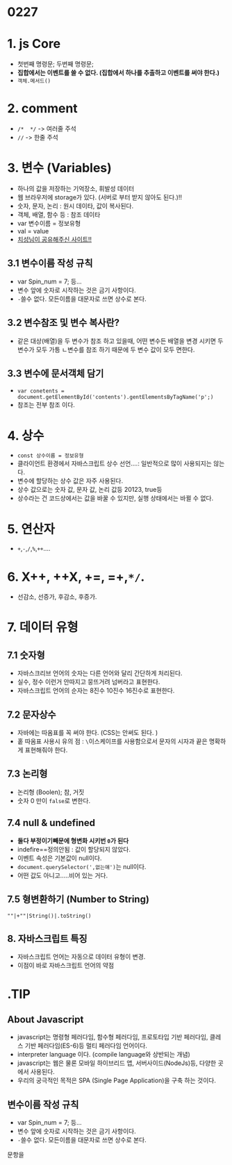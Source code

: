 # 0227
# 1. js Core
- 첫번째 명령문; 두번째 명령문;
- **집합에서는 이벤트를 쓸 수 없다. (집합에서 하나를 추출하고 이벤트를 써야 한다.)**
- `객체.메서드()`

# 2. comment
- `/*  */` -> 여러줄 주석
- `//` -> 한줄 주석

# 3. 변수 (Variables)
- 하나의 값을 저장하는 기억장소, 휘발성 데이터
- 웹 브라우저에 storage가 있다. (서버로 부터 받지 않아도 된다.)!!
- 숫자, 문자, 논리 : 원시 데이타, 값이 복사된다.
- 객체, 배열, 함수 등 : 참조 데이타
- var 변수이름 = 정보유형
- val = value
- [치성님이 공유해주신 사이트!!](poiemaweb.com)

## 3.1 변수이름 작성 규칙
- var Spin_num = 7; 등...
- 변수 앞에 숫자로 시작하는 것은 금기 사항이다.
- `-`쓸수 없다. 모든이름을 대문자로 쓰면 상수로 본다.

## 3.2 변수참조 및 변수 복사란?
- 같은 대상(배열)을 두 변수가 참조 하고 있을때, 어떤 변수든 배열을 변경 시키면 두 변수가 모두 가틍 ㄴ변수를 참조 하기 때문에 두 변수 값이 모두 면한다.  

## 3.3 변수에 문서객체 담기
- `var conetents = document.getElementById('contents').gentElementsByTagName('p';)`
- 참조는 전부 참조 이다.

# 4. 상수
- `const 상수이름 = 정보유형`
- 클라이언트 환경에서 자바스크립트 상수 선언....: 일반적으로 많이 사용되지는 않는다.
- 변수에 할당하는 상수 값은 자주 사용된다.
- 상수 값으로는 숫자 값, 문자 값, 논리 값등 20123, true등
- 상수라는 건 코드상에서는 값을 바꿀 수 있지만, 실행 상태에서는 바뀔 수 없다.

# 5. 연산자
- `+`,`-`,`/`,`%`,`++`....

# 6. X++, ++X, +=, =+,`*/`.
- 선감소, 선증가, 후감소, 후증가.

# 7. 데이터 유형
## 7.1 숫자형
 - 자바스크리브 언어의 숫자는 다른 언어와 달리 간단하게 처리된다.
 - 실수, 정수 이런거 안따지고 뭉뜨거려 넘버라고 표현한다.
 - 자바스크립트 언어의 순자는 8진수 10진수 16진수로 표현한다.
## 7.2 문자상수
- 자바에는 따옴표를 꼭 써야 한다. (CSS는 안써도 된다. )
 - 홑 따옴표 사용시 유의 점  : `\`이스케이프를 사용함으로서 문자의 시자과 끝은 명확하게 표현해줘야 한다.
## 7.3 논리형
- 논리형 (Boolen); 참, 거짓
- 숫자 0 만이 `false`로 변한다.  

## 7.4 null & undefined
- **둘다 부정이기빼문에 형변화 시키번 `0`가 된다**
- indefire==정의안됨 :  값이 할당되지 않았다.
- 이벤트 속성은 기본값이 null이다.
- `document.querySelector(',없는얘')`는 null이다.
- 어떤 값도 아니고.....비어 있는 거다.

## 7.5 형변환하기 (Number to String)
`""|+""|String()|.toString()`


## 8. 자바스크립트 특징
- 자바스크립트 언어는 자동으로 데이터 유형이 변경.
- 이점이 바로 자바스크립트 언어의 약점
















# .TIP

## About Javascript
- javascript는 명령형 페러다임, 함수형 페러다임, 프로토타입 기반 페러다임, 클레스 기반 페러다임(ES-6)등 멀티 페러다임 언어이다.
- interpreter language 이다. (compile language와 상반되는 개념)
- javascript는 웹은 물론 모바일 하이브리드 앱, 서버사이드(NodeJs)등, 다양한 곳에서 사용된다.
- 우리의 궁극적인 목적은 SPA (Single Page Application)을 구축 하는 것이다.

## 변수이름 작성 규칙
- var Spin_num = 7; 등...
- 변수 앞에 숫자로 시작하는 것은 금기 사항이다.
- `-`쓸수 없다. 모든이름을 대문자로 쓰면 상수로 본다.



문항을 
